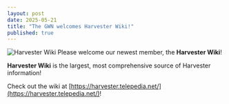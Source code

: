 ```yaml
---
layout: post
date: 2025-05-21
title: "The GWN welcomes Harvester Wiki!"
published: true
---
```

![Harvester Wiki]({{site.baseurl}}/images/harvesterwiki.png)
Please welcome our newest member, the **Harvester Wiki**!

**Harvester Wiki** is the largest, most comprehensive source of Harvester information!

Check out the wiki at [https://harvester.telepedia.net/](https://harvester.telepedia.net/)!
